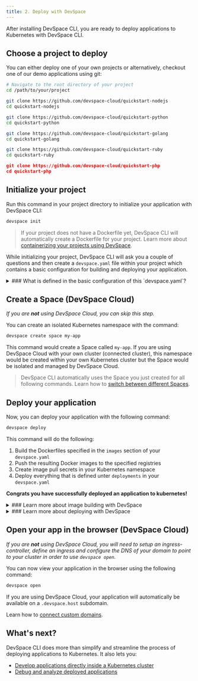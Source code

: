 ```yaml
---
title: 2. Deploy with DevSpace
---
```


After installing DevSpace CLI, you are ready to deploy applications to Kubernetes with DevSpace CLI.

## Choose a project to deploy
You can either deploy one of your own projects or alternatively, checkout one of our demo applications using git:
<!--DOCUSAURUS_CODE_TABS-->
<!--Your Project-->
```bash
# Navigate to the root directory of your project
cd /path/to/your/project
```

<!--Node.js Demo-->
```bash
git clone https://github.com/devspace-cloud/quickstart-nodejs
cd quickstart-nodejs
```

<!--Python Demo-->
```bash
git clone https://github.com/devspace-cloud/quickstart-python
cd quickstart-python
```

<!--Golang Demo-->
```bash
git clone https://github.com/devspace-cloud/quickstart-golang
cd quickstart-golang
```

<!--Ruby Demo-->
```bash
git clone https://github.com/devspace-cloud/quickstart-ruby
cd quickstart-ruby
```

<!--PHP Demo-->
```json
git clone https://github.com/devspace-cloud/quickstart-php
cd quickstart-php
```
<!--END_DOCUSAURUS_CODE_TABS-->

## Initialize your project
Run this command in your project directory to initialize your application with DevSpace CLI:
```bash
devspace init
```

> If your project does not have a Dockerfile yet, DevSpace CLI will automatically create a Dockerfile for your project. Learn more about [containerizing your projects using DevSpace](/docs/workflow-basics/containerization).

While initializing your project, DevSpace CLI will ask you a couple of questions and then create a `devspace.yaml` file within your project which contains a basic configuration for building and deploying your application.


<details>
<summary>
### What is defined in the basic configuration of this `devspace.yaml`?
</summary>

```yaml
# Config version
version: v1alpha4

# Development-specific configuration (will be explained later)
dev: ...

# Defines an array of everything (component, Helm chart, Kubernetes maninfests) 
# that will be deployed with DevSpace CLI in the specified order
deployments:
- name: quickstart-nodejs               # Name of this deployment
  component:                            # Deploy a component (alternatives: helm, kubectl)
    containers:                         # Defines an array of containers that run in the same pods started by this component
    - image: dscr.io/username/devspace  # Image of this container
      resources:
        limits:
          cpu: "400m"                   # CPU limit for this container
          memory: "500Mi"               # Memory/RAM limit for this container
    service:                            # Expose this component with a Kubernetes service
      ports:                            # Array of container ports to expose through the service
      - port: 3000                      # Exposes container port 3000 on service port 3000

# Defines all Dockerfiles that DevSpace CLI will build, tag and push
images:
  default:                              # Key 'default' = Name of this image
    image: dscr.io/username/devspace    # Registry and image name for pushing the image (dscr.io is the private registry provided by DevSpace Cloud)
    createPullSecret: true              # Let DevSpace CLI automatically create pull secrets in your Kubernetes namespace
```

</details>


## Create a Space (DevSpace Cloud)
*If you are **not** using DevSpace Cloud, you can skip this step.*

You can create an isolated Kubernetes namespace with the command:
```bash
devspace create space my-app
```
This command would create a Space called `my-app`. If you are using DevSpace Cloud with your own cluster (connected cluster), this namespace would be created within your own Kubernetes cluster but the Space would be isolated and managed by DevSpace Cloud.

> DevSpace CLI automatically uses the Space you just created for all following commands. Learn how to [switch between different Spaces](/docs/cloud/spaces/switch-spaces).


## Deploy your application
Now, you can deploy your application with the following command:
```bash
devspace deploy
```

This command will do the following:
1. Build the Dockerfiles specified in the `images` section of your `devspace.yaml`
2. Push the resulting Docker images to the specified registries
3. Create image pull secrets in your Kubernetes namespace
4. Deploy everything that is defined unter `deployments` in your `devspace.yaml`

**Congrats you have successfully deployed an application to kubernetes!**

<details>
<summary>
### Learn more about image building with DevSpace
</summary>
DevSpace CLI builds and pushes your Docker images before deploying your projects. Follow these links to learn more about how to:
- [Configure image building](/docs/image-building/configuration)
- [Add images to be built](/docs/image-building/add-images)
- [Authenticate with private Docker registries](/docs/image-building/authentication)

DevSpace CLI will also create image pull secrets, if you configure this. Learn more about [image pull secrets](/docs/image-building/pull-secrets).
</details>

<details>
<summary>
### Learn more about deploying with DevSpace
</summary>
DevSpace CLI lets you define the following types of deployments:
- Components ([What are components?](/docs/deployment/components/what-are-components))
- Helm charts ([What are Helm charts?](/docs/deployment/helm-charts/what-are-helm-charts))
- Kubernetes manifests ([What are Kubernetes manifests?](/docs/deployment/kubernetes-manifests/what-are-manifests))

<details>
<summary>
#### Deploy Components
</summary>
With DevSpace CLI, you can easily:
- [Add predefined components (e.g. a database) to your deployments](/docs/deployment/components/add-predefined-components)
- [Add custom components to your deployments](/docs/deployment/components/add-custom-components)

You can fully customize your components (predefined and custom) within your `devspace.yaml`:
- [Configure create and mount volumes](/docs/deployment/components/configuration/volumes)
- [Configure environment variables](/docs/deployment/components/containers/environment-variables)
- [Configure resource limits](/docs/deployment/components/containers/resource-limits)
- [Configure resource auto-scaling](/docs/deployment/components/configuration/scaling)
- [Expose components via services](/docs/deployment/components/configuration/service)
</details>

<details>
<summary>
#### Deploy Helm Charts
</summary>
If you want to deploy Helm charts, you can easily [add Helm charts to the deployment process](/docs/deployment/helm-charts/add-charts). This works for local Helm charts within your project or with Helm charts hosted on a registry.
</details>

<details>
<summary>
#### Deploy Kubernetes manifests
</summary>
If you want to deploy your existing Kubernetes manifests, you can easily [add these manifests to the deployment process](/docs/deployment/kubernetes-manifests/add-manifests).
</details>

</details>

## Open your app in the browser (DevSpace Cloud)
*If you are **not** using DevSpace Cloud, you will need to setup an ingress-controller, define an ingress and configure the DNS of your domain to point to your cluster in order to use `devspace open`.*

You can now view your application in the browser using the following command:
```bash
devspace open
```
If you are using DevSpace Cloud, your application will automatically be available on a `.devspace.host` subdomain. 

Learn how to [connect custom domains](/docs/cloud/spaces/domains). 

## What's next?
DevSpace CLI does more than simplify and streamline the process of deploying applications to Kubernetes. It also lets you:
- [Develop applications directly inside a Kubernetes cluster](/docs/getting-started/development)
- [Debug and analyze deployed applications](/docs/getting-started/debugging)

